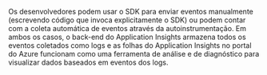 
Os desenvolvedores podem usar o SDK para enviar eventos manualmente (escrevendo código que invoca explicitamente o SDK) ou podem contar com a coleta automática de eventos através da autoinstrumentação. Em ambos os casos, o back-end do Application Insights armazena todos os eventos coletados como logs e as folhas do Application Insights no portal do Azure funcionam como uma ferramenta de análise e de diagnóstico para visualizar dados baseados em eventos dos logs.


